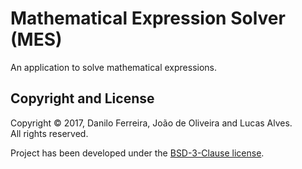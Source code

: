 # Mathematical Expression Solver (MES)
An application to solve mathematical expressions.

Copyright and License
---------------------
Copyright &copy; 2017, Danilo Ferreira, João de Oliveira and Lucas Alves.<br/>
All rights reserved.

Project has been developed under the [BSD-3-Clause license](LICENSE).